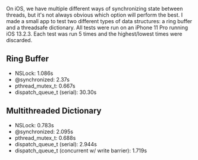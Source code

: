On iOS, we have multiple different ways of synchronizing state between threads, but it's not always obvious which option will perform the best. I made a small app to test two different types of data structures: a ring buffer and a threadsafe dictionary. All tests were run on an iPhone 11 Pro running iOS 13.2.3. Each test was run 5 times and the highest/lowest times were discarded.

Ring Buffer
-----------
- NSLock: 1.086s
- @synchronized: 2.37s
- pthread_mutex_t: 0.667s
- dispatch_queue_t (serial): 30.30s


Multithreaded Dictionary
------------------------
- NSLock: 0.783s
- @synchronized: 2.095s
- pthread_mutex_t: 0.688s
- dispatch_queue_t (serial): 2.944s
- dispatch_queue_t (concurrent w/ write barrier): 1.719s
